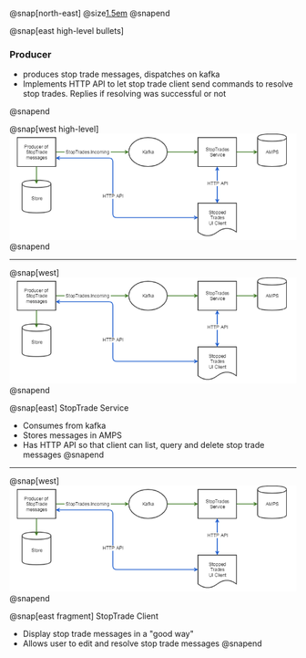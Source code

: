 @snap[north-east]
@size[1.5em](Overview)
@snapend

@snap[east high-level bullets]
### Producer

 - produces stop trade messages, dispatches on kafka
 - Implements HTTP API to let stop trade client send commands to resolve stop trades. Replies if resolving was successful or not

@snapend

@snap[west high-level]
![](img/stopped-trades-high-level.png)
@snapend

---

@snap[west]
![](img/stopped-trades-high-level.png)
@snapend

@snap[east]
StopTrade Service

- Consumes from kafka
- Stores messages in AMPS
- Has HTTP API so that client can list, query and delete stop trade messages
@snapend

---

@snap[west]
![](img/stopped-trades-high-level.png)
@snapend

@snap[east fragment]
StopTrade Client

- Display stop trade messages in a "good way"
- Allows user to edit and resolve stop trade messages
@snapend


